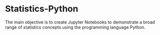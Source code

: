 # Statistics-Python
The main objective is to create Jupyter Notebooks to demonstrate a broad range of statistics concepts using the programming language Python.
